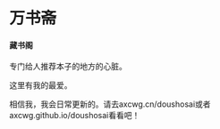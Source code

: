 # 万书斋
#### 藏书阁

专门给人推荐本子的地方的心脏。

这里有我的最爱。

相信我，我会日常更新的。请去axcwg.cn/doushosai或者axcwg.github.io/doushosai看看吧！